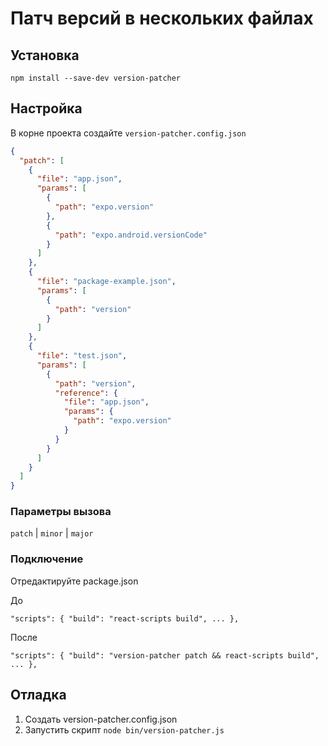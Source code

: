 # Патч версий в нескольких файлах

## Установка

`npm install --save-dev version-patcher`

## Настройка

В корне проекта создайте `version-patcher.config.json`

```json
{
  "patch": [
    {
      "file": "app.json",
      "params": [
        {
          "path": "expo.version"
        },
        {
          "path": "expo.android.versionCode"
        }
      ]
    },
    {
      "file": "package-example.json",
      "params": [
        {
          "path": "version"
        }
      ]
    },
    {
      "file": "test.json",
      "params": [
        {
          "path": "version",
          "reference": {
            "file": "app.json",
            "params": {
              "path": "expo.version"
            }
          }
        }
      ]
    }
  ]
}
```

### Параметры вызова

`patch` | `minor` | `major`

### Подключение

Отредактируйте package.json

До

`"scripts": { "build": "react-scripts build", ... },`

После

`"scripts": { "build": "version-patcher patch && react-scripts build", ... },`

## Отладка

1. Создать version-patcher.config.json
2. Запустить скрипт `node bin/version-patcher.js`
